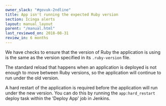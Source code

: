 ```yaml
---
owner_slack: "#govuk-2ndline"
title: App isn't running the expected Ruby version
section: Icinga alerts
layout: manual_layout
parent: "/manual.html"
last_reviewed_on: 2018-08-31
review_in: 6 months
---
```


We have checks to ensure that the version of Ruby the application is using is
the same as the version specified in its `.ruby-version` file.

The standard reload that happens when an application is deployed is not enough
to move between Ruby versions, so the application will continue to run under the
old version.

A hard restart of the application is required before the application will run
under the new version. You can do this by running the `app:hard_restart` deploy
task within the 'Deploy App' job in Jenkins.
